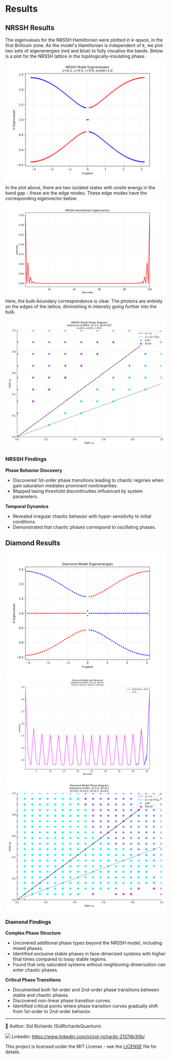 # Results

## **NRSSH Results**

The eigenvalues for the NRSSH Hamiltonian were plotted in $k$-space, in the first Brillouin zone.
As the model's Hamiltonian is independent of $k$, we plot two sets of eigenenergies (red and blue) to fully visualise the bands.
Below is a plot for the NRSSH lattice in the topologically-insulating phase.
![NRSSH Eigenenergies](images/nrssh_eigenenergies_N=100_v=0.2_u=0.5_r=0.9.png)

In the plot above, there are two isolated states with onsite energy in the band gap - these are the edge modes.
These edge modes have the corresponding eigenvector below:
![NRSSH Eigenvector](images/nrssh_eigenvector_N=100_v=0.1_u=0.5_r=0.9.png)
Here, the bulk-boundary correspondence is clear.
The photons are entirely on the edges of the lattice, diminishing in intensity going further into the bulk.

![NRSSH Phase Diagram](images/nrssh_phases_N=40_S=1.0_v=0.5_u=0.5_r=0.5.png)

### NRSSH Findings

**Phase Behavior Discovery**
- Discovered 1st-order phase transitions leading to chaotic regimes when gain saturation mediates prominent nonlinearities.
- Mapped lasing threshold discontinuities influenced by system parameters.

**Temporal Dynamics**
- Revealed irregular chaotic behavior with hyper-sensitivity to initial conditions.
- Demonstrated that chaotic phases correspond to oscillating phases.

## **Diamond Results**

![Diamond Eigenenergies](images/diamond_eigenenergies_N=100_t1=0.2_t2=0.4_t3=0.6_t4=0.8.png)
![Diamond Edge State](images/diamond_last_moments_N=46_S=1.0_t1=0.5_t2=0.1_t3=0.1_t4=0.5.png)
![Diamond (Facing-Dimerization) Phase Diagram](images/diamond_phases_N=46_S=1.0_t1=0.5_t2=0.1_t3=0.1_t4=0.5.png)

### Diamond Findings

**Complex Phase Structure**
- Uncovered additional phase types beyond the NRSSH model, including mixed phases.
- Identified exclusive stable phases in face-dimerized systems with higher final times compared to lossy stable regions.
- Found that only saturated systems without neighboring-dimerization can enter chaotic phases.

**Critical Phase Transitions**
- Documented both 1st-order and 2nd-order phase transitions between stable and chaotic phases.
- Discovered non-linear phase transition curves.
- Identified critical points where phase transition curves gradually shift from 1st-order to 2nd-order behavior.

---

📘 Author: Sid Richards (SidRichardsQuantum)

<img src="https://cdn.jsdelivr.net/gh/devicons/devicon/icons/linkedin/linkedin-original.svg" width="20" /> LinkedIn: https://www.linkedin.com/in/sid-richards-21374b30b/

This project is licensed under the MIT License - see the [LICENSE](LICENSE) file for details.
